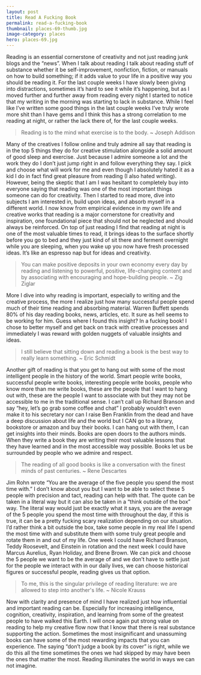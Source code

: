 ```yaml
---
layout: post
title: Read A Fucking Book
permalink: read-a-fucking-book
thumbnail: places-69-thumb.jpg
image-category: places
hero: places-69.jpg
---
```




Reading is an essential cornerstone of creativity and not just reading junk blogs and the “news”. When I talk about reading I talk about reading stuff of substance whether it be self-improvement, nonfiction, fiction, or manuals on how to build something; if it adds value to your life in a positive way you should be reading it. For the last couple weeks I have slowly been giving into distractions, sometimes it’s hard to see it while it’s happening, but as I moved further and further away from reading every night I started to notice that my writing in the morning was starting to lack in substance. While I feel like I’ve written some good things in the last couple weeks I’ve truly wrote more shit than I have gems and I think this has a strong correlation to me reading at night, or rather the lack there of, for the last couple weeks.

> Reading is to the mind what exercise is to the body.
> ~ Joseph Addison

Many of the creatives I follow online and truly admire all say that reading is in the top 5 things they do for creative stimulation alongside a solid amount of good sleep and exercise. Just because I admire someone a lot and the work they do I don’t just jump right in and follow everything they say. I pick and choose what will work for me and even though I absolutely hated it as a kid I do in fact find great pleasure from reading (I also hated writing). However, being the skeptic that I am I was hesitant to completely buy into everyone saying that reading was one of the most important things someone can do for creativity. Then I started to read more, dive into subjects I am interested in, build upon ideas, and absorb myself in a different world. I now know from empirical evidence in my own life and creative works that reading is a major cornerstone for creativity and inspiration, one foundational piece that should not be neglected and should always be reinforced. On top of just reading I find that reading at night is one of the most valuable times to read, it brings ideas to the surface shortly before you go to bed and they just kind of sit there and ferment overnight while you are sleeping, when you wake up you now have fresh processed ideas. It’s like an espresso nap but for ideas and creativity.

> You can make positive deposits in your own economy every day by reading and listening to powerful, positive, life-changing content and by associating with encouraging and hope-building people.
> ~ Zig Ziglar

More I dive into why reading is important, especially to writing and the creative process, the more I realize just how many successful people spend much of their time reading and absorbing material. Warren Buffett spends 80% of his day reading books, news, articles, etc. It sure as hell seems to be working for him. Guess where I found this insight? In a fucking book! I chose to better myself and get back on track with creative processes and immediately I was reward with golden nuggets of valuable insights and ideas.

> I still believe that sitting down and reading a book is the best way to really learn something.
> ~ Eric Schmidt

Another gift of reading is that you get to hang out with some of the most intelligent people in the history of the world. Smart people write books, successful people write books, interesting people write books, people who know more than me write books, these are the people that I want to hang out with, these are the people I want to associate with but they may not be accessible to me in the traditional sense. I can’t call up Richard Branson and say “hey, let’s go grab some coffee and chat” I probably wouldn’t even make it to his secretary nor can I raise Ben Franklin from the dead and have a deep discussion about life and the world but I CAN go to a library, bookstore or amazon and buy their books. I can hang out with them, I can get insights into their minds. Books are open doors to the authors minds. When they write a book they are writing their most valuable lessons that they have learned and in the most accessible way possible. Books let us be surrounded by people who we admire and respect.

> The reading of all good books is like a conversation with the finest minds of past centuries.
> ~ Rene Descartes

Jim Rohn wrote “You are the average of the five people you spend the most time with.” I don’t know about you but I want to be able to select these 5 people with precision and tact, reading can help with that. The quote can be taken in a literal way but it can also be taken in a “think outside of the box” way. The literal way would just be exactly what it says, you are the average of the 5 people you spend the most time with throughout the day, if this is true, it can be a pretty fucking scary realization depending on our situation. I’d rather think a bit outside the box, take some people in my real life I spend the most time with and substitute them with some truly great people and rotate them in and out of my life. One week I could have Richard Branson, Teddy Roosevelt, and Einstein in rotation and the next week I could have Marcus Aurelius, Ryan Holiday, and Brene Brown. We can pick and choose the 5 people we want to be the average of and we don’t have to settle just for the people we interact with in our daily lives, we can choose historical figures or successful people, reading gives us that option.

> To me, this is the singular privilege of reading literature: we are allowed to step into another's life.
> ~ Nicole Krauss

Now with clarity and presence of mind I have realized just how influential and important reading can be. Especially for increasing intelligence, cognition, creativity, inspiration, and learning from some of the greatest people to have walked this Earth. I will once again put strong value on reading to help my creative flow now that I know that there is real substance supporting the action. Sometimes the most insignificant and unassuming books can have some of the most rewarding impacts that you can experience. The saying “don’t judge a book by its cover” is right, while we do this all the time sometimes the ones we had skipped by may have been the ones that matter the most. Reading illuminates the world in ways we can not imagine.
